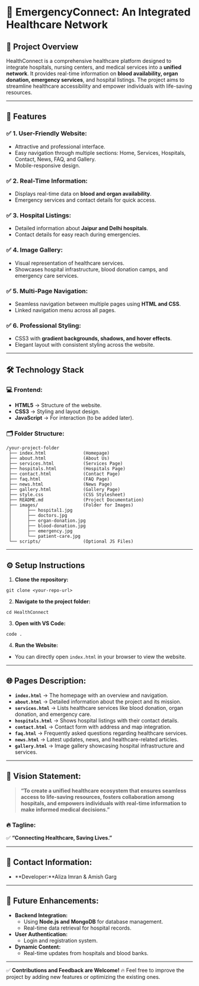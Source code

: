 # 🏥 **EmergencyConnect: An Integrated Healthcare Network**

## 🚀 **Project Overview**
HealthConnect is a comprehensive healthcare platform designed to integrate hospitals, nursing centers, and medical services into a **unified network**. It provides real-time information on **blood availability, organ donation, emergency services**, and hospital listings. The project aims to streamline healthcare accessibility and empower individuals with life-saving resources.

---

## 🌟 **Features**
### ✅ **1. User-Friendly Website:**
- Attractive and professional interface.
- Easy navigation through multiple sections: Home, Services, Hospitals, Contact, News, FAQ, and Gallery.
- Mobile-responsive design.

### ✅ **2. Real-Time Information:**
- Displays real-time data on **blood and organ availability**.
- Emergency services and contact details for quick access.

### ✅ **3. Hospital Listings:**
- Detailed information about **Jaipur and Delhi hospitals**.
- Contact details for easy reach during emergencies.

### ✅ **4. Image Gallery:**
- Visual representation of healthcare services.
- Showcases hospital infrastructure, blood donation camps, and emergency care services.

### ✅ **5. Multi-Page Navigation:**
- Seamless navigation between multiple pages using **HTML and CSS**.
- Linked navigation menu across all pages.

### ✅ **6. Professional Styling:**
- CSS3 with **gradient backgrounds, shadows, and hover effects**.
- Elegant layout with consistent styling across the website.

---

## 🛠️ **Technology Stack**
### 💻 **Frontend:**
- **HTML5** → Structure of the website.
- **CSS3** → Styling and layout design.
- **JavaScript** → For interaction (to be added later).

### 🗂️ **Folder Structure:**
```
/your-project-folder
 ├── index.html              (Homepage)
 ├── about.html              (About Us)
 ├── services.html           (Services Page)
 ├── hospitals.html          (Hospitals Page)
 ├── contact.html            (Contact Page)
 ├── faq.html                (FAQ Page)
 ├── news.html               (News Page)
 ├── gallery.html            (Gallery Page)
 ├── style.css               (CSS Stylesheet)
 ├── README.md               (Project Documentation)
 ├── images/                 (Folder for Images)
 │      ├── hospital1.jpg
 │      ├── doctors.jpg
 │      ├── organ-donation.jpg
 │      ├── blood-donation.jpg
 │      ├── emergency.jpg
 │      └── patient-care.jpg
 └── scripts/                (Optional JS Files)
```

---

## ⚙️ **Setup Instructions**
1. **Clone the repository:**
```
git clone <your-repo-url>
```
2. **Navigate to the project folder:**
```
cd HealthConnect
```
3. **Open with VS Code:**
```
code .
```
4. **Run the Website:**
- You can directly open `index.html` in your browser to view the website.

---

## 🌐 **Pages Description:**
- **`index.html`** → The homepage with an overview and navigation.
- **`about.html`** → Detailed information about the project and its mission.
- **`services.html`** → Lists healthcare services like blood donation, organ donation, and emergency care.
- **`hospitals.html`** → Shows hospital listings with their contact details.
- **`contact.html`** → Contact form with address and map integration.
- **`faq.html`** → Frequently asked questions regarding healthcare services.
- **`news.html`** → Latest updates, news, and healthcare-related articles.
- **`gallery.html`** → Image gallery showcasing hospital infrastructure and services.

---

## 🎯 **Vision Statement:**
> **“To create a unified healthcare ecosystem that ensures seamless access to life-saving resources, fosters collaboration among hospitals, and empowers individuals with real-time information to make informed medical decisions.”**

### 🔥 **Tagline:**
✅ **“Connecting Healthcare, Saving Lives.”**

---

## 📩 **Contact Information:**
- **Developer:**Aliza Imran & Amish Garg 


---

## 🚀 **Future Enhancements:**
- **Backend Integration:**
    - Using **Node.js and MongoDB** for database management.
    - Real-time data retrieval for hospital records.
- **User Authentication:**
    - Login and registration system.
- **Dynamic Content:**
    - Real-time updates from hospitals and blood banks.

---

✅ **Contributions and Feedback are Welcome!**
🔥 Feel free to improve the project by adding new features or optimizing the existing ones.
